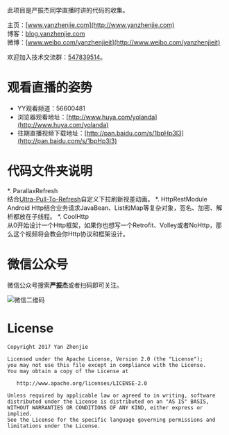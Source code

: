 ﻿此项目是严振杰同学直播时讲的代码的收集。  

主页：[www.yanzhenjie.com](http://www.yanzhenjie.com)  
博客：[blog.yanzhenjie.com](http://blog.yanzhenjie.com)  
微博：[www.weibo.com/yanzhenjieit](http://www.weibo.com/yanzhenjieit)  

欢迎加入技术交流群：[547839514](http://shang.qq.com/wpa/qunwpa?idkey=06e5ff6fcbf5067abf3570c9491ed66f812066e30d743136a20c83ea104bed26)。  

# 观看直播的姿势
* YY观看频道：56600481
* 浏览器观看地址：[http://www.huya.com/yolanda](http://www.huya.com/yolanda)
* 往期直播视频下载地址：[http://pan.baidu.com/s/1bpHp3I3](http://pan.baidu.com/s/1bpHp3I3)

# 代码文件夹说明
*. ParallaxRefresh  
 结合[Ultra-Pull-To-Refresh](https://github.com/liaohuqiu/android-Ultra-Pull-To-Refresh)自定义下拉刷新视差动画。
*. HttpRestModule  
 Android Http结合业务请求JavaBean、List<JavaBean>和Map等复杂对象，签名、加密、解析都放在子线程。
*. CoolHttp  
 从0开始设计一个Http框架，如果你也想写一个Retrofit、Volley或者NoHttp，那么这个视频将会教会你Http协议和框架设计。

# 微信公众号
微信公众号搜索**严振杰**或者扫码即可关注。  

![微信二维码](http://img.blog.csdn.net/20161020083048694)

# License
```
Copyright 2017 Yan Zhenjie

Licensed under the Apache License, Version 2.0 (the "License");
you may not use this file except in compliance with the License.
You may obtain a copy of the License at

   http://www.apache.org/licenses/LICENSE-2.0

Unless required by applicable law or agreed to in writing, software
distributed under the License is distributed on an "AS IS" BASIS,
WITHOUT WARRANTIES OR CONDITIONS OF ANY KIND, either express or implied.
See the License for the specific language governing permissions and
limitations under the License.
```